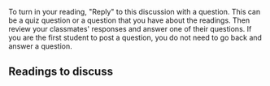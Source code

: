 To turn in your reading, "Reply" to this discussion with a question. This can be a quiz question or a question that you have about the readings. Then review your classmates' responses and answer one of their questions. If you are the first student to post a question, you do not need to go back and answer a question.

## Readings to discuss
